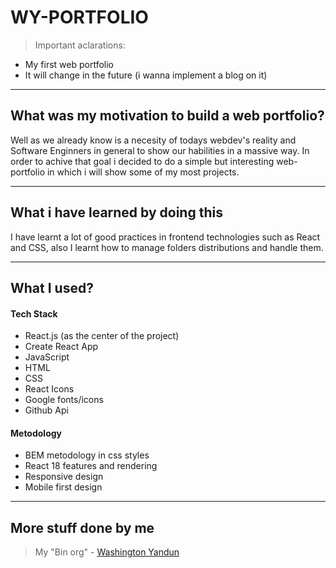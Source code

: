 # WY-PORTFOLIO

> Important aclarations:

-   My first web portfolio
-   It will change in the future (i wanna implement a blog on it)

---

## What was my motivation to build a web portfolio?

Well as we already know is a necesity of todays webdev's reality and Software Enginners in general to show our habilities in a massive way. In order to achive that goal i decided to do a simple but interesting web-portfolio in which i will show some of my most projects.

---

## What i have learned by doing this

I have learnt a lot of good practices in frontend technologies such as React and CSS, also I learnt how to manage folders distributions and handle them.

---

## What I used?

#### Tech Stack

-   React.js (as the center of the project)
-   Create React App
-   JavaScript
-   HTML
-   CSS
-   React Icons
-   Google fonts/icons
-   Github Api

#### Metodology

-   BEM metodology in css styles
-   React 18 features and rendering
-   Responsive design
-   Mobile first design

---

## More stuff done by me

> My "Bin org" - [Washington Yandun](https://github.com/WMYM-Experimental)
